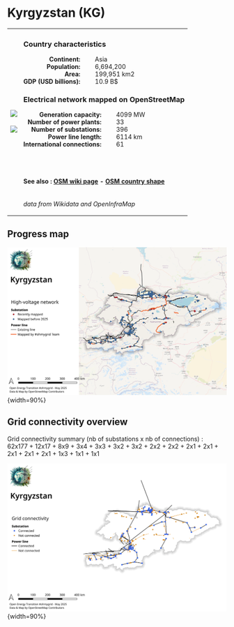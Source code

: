 # Kyrgyzstan (KG)

<table width="90%">
<tr>
<td>
<img src="http://commons.wikimedia.org/wiki/Special:FilePath/Flag%20of%20Kyrgyzstan.svg" width="250">
<br><br>
<img src="http://commons.wikimedia.org/wiki/Special:FilePath/Kyrgyzstan%20on%20the%20globe%20%28Eurasia%20centered%29.svg" width="250"></td>
<td>
<h3>Country characteristics</h3>
<div style="display: inline-block;text-align:right;margin-right:30px;font-weight: bold;">
Continent:<br>Population:<br>Area:<br>GDP (USD billions):
</div>
<div style="display: inline-block;">
Asia<br>6,694,200<br>199,951 km2<br>10.9 B$
</div>
<h3>Electrical network mapped on OpenStreetMap</h3>
<div style="display: inline-block;text-align:right;margin-right:30px;font-weight: bold;">Generation capacity:<br>
Number of power plants:<br>
Number of substations:<br>
Power line length:<br>
International connections:<br>
</div>
<div style="display: inline-block;">4099 MW<br>
33<br>
396<br>
6114 km<br>
61<br>
</div>

<br><br><h4>See also :
<a href="https://wiki.openstreetmap.org/wiki/Power_networks/Kyrgyzstan" target="_blank">OSM wiki page</a> -
<a href="https://openstreetmap.org/relation/178009" target="_blank">OSM country shape</a>
</h4>

<br><i>data from Wikidata and OpenInfraMap</i>
</td>
</tr>
</table>


## Progress map

![Map](../images/maps_countries/KG/high-voltage-network.png){width=90%}



## Grid connectivity overview

Grid connectivity summary (nb of substations x nb of connections) :<br>62x177 + 12x17 + 8x9 + 3x4 + 3x3 + 3x2 + 3x2 + 2x2 + 2x2 + 2x1 + 2x1 + 2x1 + 2x1 + 2x1 + 1x3 + 1x1 + 1x1

![Map](../images/maps_countries/KG/grid-connectivity.png){width=90%}

